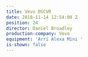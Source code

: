 ```yaml
---
title: Vevo DSCVR
date: 2018-11-14 12:54:00 Z
position: 24
director: Daniel Broadley
production-company: Vevo
equipment: 'Arri Alexa Mini '
is-shown: false
---
```



